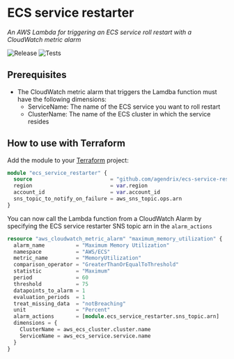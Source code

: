 # ECS service restarter

_An AWS Lambda for triggering an ECS service roll restart with a CloudWatch metric alarm_

![Release](https://github.com/agendrix/ecs-service-restarter/workflows/Release/badge.svg) ![Tests](https://github.com/agendrix/ecs-service-restarter/workflows/Tests/badge.svg?branch=main)

## Prerequisites

- The CloudWatch metric alarm that triggers the Lamdba function must have the following dimensions:
  - ServiceName: The name of the ECS service you want to roll restart
  - ClusterName: The name of the ECS cluster in which the service resides

## How to use with Terraform

Add the module to your [Terraform](https://www.terraform.io/) project:

```terraform
module "ecs_service_restarter" {
  source                         = "github.com/agendrix/ecs-service-restarter.git//terraform?ref=v0.1.0"
  region                         = var.region
  account_id                     = var.account_id
  sns_topic_to_notify_on_failure = aws_sns_topic.ops.arn
}
```

You can now call the Lambda function from a CloudWatch Alarm by specifying the ECS service restarter SNS topic arn in the `alarm_actions`

```terraform
resource "aws_cloudwatch_metric_alarm" "maximum_memory_utilization" {
  alarm_name          = "Maximum Memory Utilization"
  namespace           = "AWS/ECS"
  metric_name         = "MemoryUtilization"
  comparison_operator = "GreaterThanOrEqualToThreshold"
  statistic           = "Maximum"
  period              = 60
  threshold           = 75
  datapoints_to_alarm = 1
  evaluation_periods  = 1
  treat_missing_data  = "notBreaching"
  unit                = "Percent"
  alarm_actions       = [module.ecs_service_restarter.sns_topic.arn]
  dimensions = {
    ClusterName = aws_ecs_cluster.cluster.name
    ServiceName = aws_ecs_service.service.name
  }
}
```
